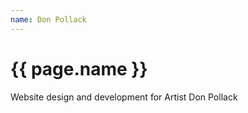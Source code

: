 ```yaml
---
name: Don Pollack
---
```

<h1>{{ page.name }}</h1>
<p>Website design and development for Artist Don Pollack</p>
